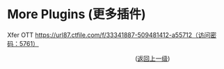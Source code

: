 # More Plugins (更多插件)  
Xfer OTT https://url87.ctfile.com/f/33341887-509481412-a55712（访问密码：5761）
  
  &emsp;&emsp;&emsp;&emsp;&emsp;&emsp;&emsp;&emsp;&emsp;&emsp;&emsp;&emsp;&emsp;&emsp;&emsp;&emsp;&emsp;&emsp;&emsp;&emsp;&emsp;([返回上一级](../README.md))